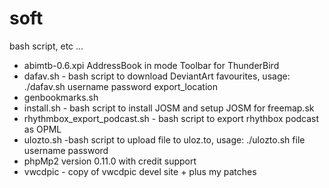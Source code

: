 soft
====

bash script, etc ...


- abimtb-0.6.xpi AddressBook in mode Toolbar for ThunderBird
- dafav.sh - bash script to download DeviantArt favourites, usage: ./dafav.sh username password export_location
- genbookmarks.sh
- install.sh - bash script to install JOSM and setup JOSM for freemap.sk
- rhythmbox_export_podcast.sh - bash script to export rhythbox podcast as OPML
- ulozto.sh -bash script to upload file to uloz.to, usage: ./ulozto.sh file username password
- phpMp2 version 0.11.0 with credit support
- vwcdpic - copy of vwcdpic devel site + plus my patches
